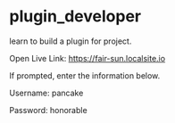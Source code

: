 # plugin_developer
learn to build a plugin for project.

Open Live Link:
https://fair-sun.localsite.io

If prompted, enter the information below.

Username: pancake

Password: honorable
